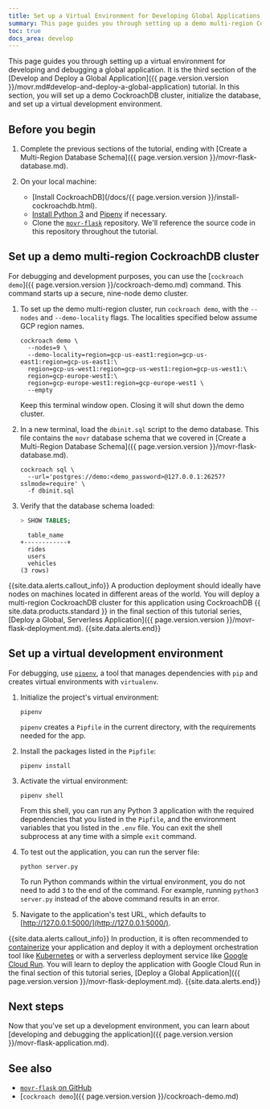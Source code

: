 ```yaml
---
title: Set up a Virtual Environment for Developing Global Applications
summary: This page guides you through setting up a demo multi-region CockroachDB cluster, and a virtual development environment.
toc: true
docs_area: develop
---
```


This page guides you through setting up a virtual environment for developing and debugging a global application. It is the third section of the [Develop and Deploy a Global Application]({{ page.version.version }}/movr.md#develop-and-deploy-a-global-application) tutorial. In this section, you will set up a demo CockroachDB cluster, initialize the database, and set up a virtual development environment.

## Before you begin

1. Complete the previous sections of the tutorial, ending with [Create a Multi-Region Database Schema]({{ page.version.version }}/movr-flask-database.md).

1. On your local machine:
      - [Install CockroachDB](/docs/{{ page.version.version }}/install-cockroachdb.html).
      - [Install Python 3](https://www.python.org/downloads/) and [Pipenv](https://pipenv.pypa.io) if necessary.
      - Clone the [`movr-flask`](https://github.com/cockroachlabs/movr-flask) repository. We'll reference the source code in this repository throughout the tutorial.

## Set up a demo multi-region CockroachDB cluster

For debugging and development purposes, you can use the [`cockroach demo`]({{ page.version.version }}/cockroach-demo.md) command. This command starts up a secure, nine-node demo cluster.

1. To set up the demo multi-region cluster, run `cockroach demo`, with the `--nodes` and `--demo-locality` flags. The localities specified below assume GCP region names.

    ~~~ shell
    cockroach demo \
      --nodes=9 \
      --demo-locality=region=gcp-us-east1:region=gcp-us-east1:region=gcp-us-east1:\
      region=gcp-us-west1:region=gcp-us-west1:region=gcp-us-west1:\
      region=gcp-europe-west1:\
      region=gcp-europe-west1:region=gcp-europe-west1 \
      --empty
    ~~~

    Keep this terminal window open. Closing it will shut down the demo cluster.

1. In a new terminal, load the `dbinit.sql` script to the demo database. This file contains the `movr` database schema that we covered in [Create a Multi-Region Database Schema]({{ page.version.version }}/movr-flask-database.md).

    ~~~ shell
    cockroach sql \
      --url='postgres://demo:<demo_password>@127.0.0.1:26257?sslmode=require' \
      -f dbinit.sql
    ~~~

1. Verify that the database schema loaded:

    ~~~ sql
    > SHOW TABLES;
    ~~~

    ~~~
      table_name
    +------------+
      rides
      users
      vehicles
    (3 rows)
    ~~~

{{site.data.alerts.callout_info}}
A production deployment should ideally have nodes on machines located in different areas of the world. You will deploy a multi-region CockroachDB cluster for this application using CockroachDB {{ site.data.products.standard }} in the final section of this tutorial series, [Deploy a Global, Serverless Application]({{ page.version.version }}/movr-flask-deployment.md).
{{site.data.alerts.end}}

## Set up a virtual development environment

For debugging, use [`pipenv`](https://docs.pipenv.org/), a tool that manages dependencies with `pip` and creates virtual environments with `virtualenv`.

1. Initialize the project's virtual environment:

    ~~~ shell
    pipenv
    ~~~

    `pipenv` creates a `Pipfile` in the current directory, with the requirements needed for the app.

1. Install the packages listed in the `Pipfile`:

    ~~~ shell
    pipenv install
    ~~~

1. Activate the virtual environment:

    ~~~ shell
    pipenv shell
    ~~~

    From this shell, you can run any Python 3 application with the required dependencies that you listed in the `Pipfile`, and the environment variables that you listed in the `.env` file. You can exit the shell subprocess at any time with a simple `exit` command.

1. To test out the application, you can run the server file:

    ~~~ shell
    python server.py
    ~~~

    To run Python commands within the virtual environment, you do not need to add `3` to the end of the command. For example, running `python3 server.py` instead of the above command results in an error.

1. Navigate to the application's test URL, which defaults to [http://127.0.0.1:5000/](http://127.0.0.1:5000/).

{{site.data.alerts.callout_info}}
In production, it is often recommended to [containerize](https://www.docker.com/resources/what-container) your application and deploy it with a deployment orchestration tool like [Kubernetes](https://kubernetes.io/) or with a serverless deployment service like [Google Cloud Run](https://cloud.google.com/run). You will learn to deploy the application with Google Cloud Run in the final section of this tutorial series,  [Deploy a Global Application]({{ page.version.version }}/movr-flask-deployment.md).
{{site.data.alerts.end}}

## Next steps

Now that you've set up a development environment, you can learn about [developing and debugging the application]({{ page.version.version }}/movr-flask-application.md).

## See also

- [`movr-flask` on GitHub](https://github.com/cockroachlabs/movr-flask)
- [`cockroach demo`]({{ page.version.version }}/cockroach-demo.md)